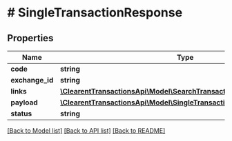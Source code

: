 # # SingleTransactionResponse

## Properties

Name | Type | Description | Notes
------------ | ------------- | ------------- | -------------
**code** | **string** |  | [optional]
**exchange_id** | **string** |  | [optional]
**links** | [**\ClearentTransactionsApi\Model\SearchTransactionResponseLinksInner[]**](SearchTransactionResponseLinksInner.md) |  | [optional]
**payload** | [**\ClearentTransactionsApi\Model\SingleTransactionResponsePayload**](SingleTransactionResponsePayload.md) |  | [optional]
**status** | **string** |  | [optional]

[[Back to Model list]](../../README.md#models) [[Back to API list]](../../README.md#endpoints) [[Back to README]](../../README.md)
